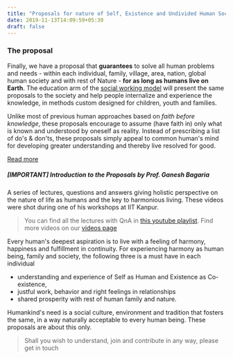 ```yaml
---
title: "Proposals for nature of Self, Existence and Undivided Human Society"
date: 2019-11-13T14:09:59+05:30
draft: false
---
```



### The proposal

Finally, we have a proposal that __guarantees__ to solve all human problems and needs - within each individual, family, village, area, nation, global human society and with rest of Nature - __for as long as humans live on Earth__. The education arm of the [social working model](/working-model) will present the same proposals to the society and help people internalize and experience the knowledge, in methods custom designed for children, youth and families.

Unlike most of previous human approaches based on _faith before knowledge_, these proposals encourage to assume (have faith in) only what is known and understood by oneself as reality. Instead of prescribing a list of do's & don'ts, these proposals simply appeal to common human's mind for developing greater understanding and thereby live resolved for good.

[Read more](/about-the-proposal)

##### [IMPORTANT] Introduction to the Proposals by Prof. Ganesh Bagaria
A series of lectures, questions and answers giving holistic perspective on the nature of life as humans and the key to harmonious living. These videos were shot during one of his workshops at IIT Kanpur.

> You can find all the lectures with QnA in [this youtube playlist](https://www.youtube.com/watch?v=E1STJoXCXUU&list=PLKDfuUlbRCEbe1oj21ih9ECA78R_l8d3-). Find more videos on our [videos page](/videos)

Every human's deepest aspiration is to live with a feeling of harmony, happiness and fulfillment in continuity. For experiencing harmony as human being, family and society, the following three is a must have in each individual

* understanding and experience of Self as Human and Existence as Co-existence, 
* justful work, behavior and right feelings in relationships 
* shared prosperity with rest of human family and nature.

Humankind's need is a social culture, environment and tradition that fosters the same, in a way naturally acceptable to every human being. These proposals are about this only.

> Shall you wish to understand, join and contribute in any way, please get in touch
